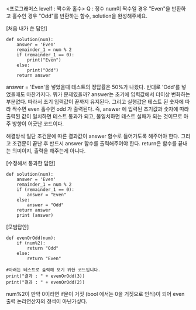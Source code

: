 <프로그래머스 level1 : 짝수와 홀수> 
Q : 정수 num이 짝수일 경우 "Even"을 반환하고 홀수인 경우 "Odd"를 반환하는 함수, solution을 완성해주세요.

[처음 내가 쓴 답안]

```
def solution(num):
    answer = 'Even'
    remainder_1 = num % 2
    if (remainder_1 == 0):
        print("Even")
    else:
        print("Odd")
    return answer
```
answer = 'Even'을 넣었을때 테스트의 정답률은 50%가 나왔다. 반대로 'Odd'를 넣었을때도 마찬가지다.
뭐가 문제였을까? 
answer는 초기에 입력값에서 더이상 변화하는 부분없다. 따라서 초기 입력값이 끝까지 유지된다.
그리고 실행값은 테스트 된 숫자에 따라 짝수면 even 홀수면 odd 가 출력된다. 
즉, answer 에 입력된 초기값과 숫자에 따라 출력된 값이 일치하면 테스트 통과가 되고, 불일치하면 테스트 실패가 되는 것이므로 아주 방향이 어긋난 코드이다.

해결방식
일단 조건문에 따른 결과값이 answer 함수로 들어가도록 해주어야 한다.
그리고 조건문이 끝난 후 반드시 answer 함수를 출력해주어야 한다. return은 함수를 끝내는 의미이지, 출력을 해주는게 아니다.


[수정해서 통과한 답안]

```
def solution(num):
    answer = 'Even'
    remainder_1 = num % 2
    if (remainder_1 == 0):
        answer = "Even"
    else:
        answer = "Odd"
    return answer
    print (answer)
```

[모범답안]

```
def evenOrOdd(num):
    if (num%2):
        return "Odd"
    else:
        return "Even"

#아래는 테스트로 출력해 보기 위한 코드입니다.
print("결과 : " + evenOrOdd(3))
print("결과 : " + evenOrOdd(2))

```
num%2이 만약 0이라면 if문이 거짓 (bool 에서는 0을 거짓으로 인식)이 되어 even 출력
논리연산자의 정석이 아닌가싶다.
